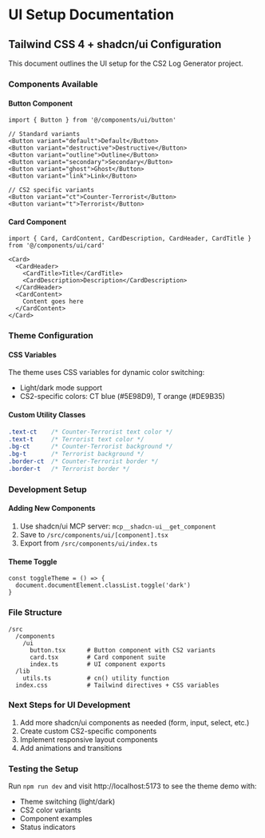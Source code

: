# UI Setup Documentation

## Tailwind CSS 4 + shadcn/ui Configuration

This document outlines the UI setup for the CS2 Log Generator project.

### Components Available

#### Button Component
```tsx
import { Button } from '@/components/ui/button'

// Standard variants
<Button variant="default">Default</Button>
<Button variant="destructive">Destructive</Button>
<Button variant="outline">Outline</Button>
<Button variant="secondary">Secondary</Button>
<Button variant="ghost">Ghost</Button>
<Button variant="link">Link</Button>

// CS2 specific variants
<Button variant="ct">Counter-Terrorist</Button>
<Button variant="t">Terrorist</Button>
```

#### Card Component
```tsx
import { Card, CardContent, CardDescription, CardHeader, CardTitle } from '@/components/ui/card'

<Card>
  <CardHeader>
    <CardTitle>Title</CardTitle>
    <CardDescription>Description</CardDescription>
  </CardHeader>
  <CardContent>
    Content goes here
  </CardContent>
</Card>
```

### Theme Configuration

#### CSS Variables
The theme uses CSS variables for dynamic color switching:
- Light/dark mode support
- CS2-specific colors: CT blue (#5E98D9), T orange (#DE9B35)

#### Custom Utility Classes
```css
.text-ct    /* Counter-Terrorist text color */
.text-t     /* Terrorist text color */
.bg-ct      /* Counter-Terrorist background */
.bg-t       /* Terrorist background */
.border-ct  /* Counter-Terrorist border */
.border-t   /* Terrorist border */
```

### Development Setup

#### Adding New Components
1. Use shadcn/ui MCP server: `mcp__shadcn-ui__get_component`
2. Save to `/src/components/ui/[component].tsx`
3. Export from `/src/components/ui/index.ts`

#### Theme Toggle
```tsx
const toggleTheme = () => {
  document.documentElement.classList.toggle('dark')
}
```

### File Structure
```
/src
  /components
    /ui
      button.tsx      # Button component with CS2 variants
      card.tsx        # Card component suite
      index.ts        # UI component exports
  /lib
    utils.ts          # cn() utility function
  index.css           # Tailwind directives + CSS variables
```

### Next Steps for UI Development
1. Add more shadcn/ui components as needed (form, input, select, etc.)
2. Create custom CS2-specific components
3. Implement responsive layout components
4. Add animations and transitions

### Testing the Setup
Run `npm run dev` and visit http://localhost:5173 to see the theme demo with:
- Theme switching (light/dark)
- CS2 color variants
- Component examples
- Status indicators